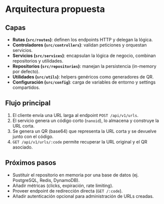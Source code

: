 # Arquitectura propuesta

## Capas

- **Rutas (`src/routes`)**: definen los endpoints HTTP y delegan la lógica.
- **Controladores (`src/controllers`)**: validan peticiones y orquestan servicios.
- **Servicios (`src/services`)**: encapsulan la lógica de negocio, combinan repositorios y utilidades.
- **Repositorios (`src/repositories`)**: manejan la persistencia (in-memory por defecto).
- **Utilidades (`src/utils`)**: helpers genéricos como generadores de QR.
- **Configuración (`src/config`)**: carga de variables de entorno y settings compartidos.

## Flujo principal

1. El cliente envía una URL larga al endpoint `POST /api/v1/urls`.
2. El servicio genera un código corto (`nanoid`), lo almacena y construye la URL corta.
3. Se genera un QR (base64) que representa la URL corta y se devuelve junto con el código.
4. `GET /api/v1/urls/:code` permite recuperar la URL original y el QR asociado.

## Próximos pasos

- Sustituir el repositorio en memoria por una base de datos (ej. PostgreSQL, Redis, DynamoDB).
- Añadir métricas (clicks, expiración, rate limiting).
- Proveer endpoint de redirección directa (`GET /:code`).
- Añadir autenticación opcional para administración de URLs creadas.
